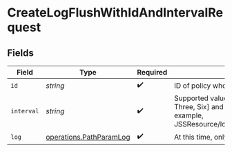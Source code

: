# CreateLogFlushWithIdAndIntervalRequest


## Fields

| Field                                                                                                                                                                      | Type                                                                                                                                                                       | Required                                                                                                                                                                   | Description                                                                                                                                                                |
| -------------------------------------------------------------------------------------------------------------------------------------------------------------------------- | -------------------------------------------------------------------------------------------------------------------------------------------------------------------------- | -------------------------------------------------------------------------------------------------------------------------------------------------------------------------- | -------------------------------------------------------------------------------------------------------------------------------------------------------------------------- |
| `id`                                                                                                                                                                       | *string*                                                                                                                                                                   | :heavy_check_mark:                                                                                                                                                         | ID of policy whose log will be flushed                                                                                                                                     |
| `interval`                                                                                                                                                                 | *string*                                                                                                                                                                   | :heavy_check_mark:                                                                                                                                                         | Supported values are a combination of [Zero, One, Two, Three, Six] and [Days, Weeks, Months, Years]. For example, JSSResource/logflush/policies/id/1/interval/Three+Months |
| `log`                                                                                                                                                                      | [operations.PathParamLog](../../models/operations/pathparamlog.md)                                                                                                         | :heavy_check_mark:                                                                                                                                                         | At this time, only 'policy' logs are supported                                                                                                                             |